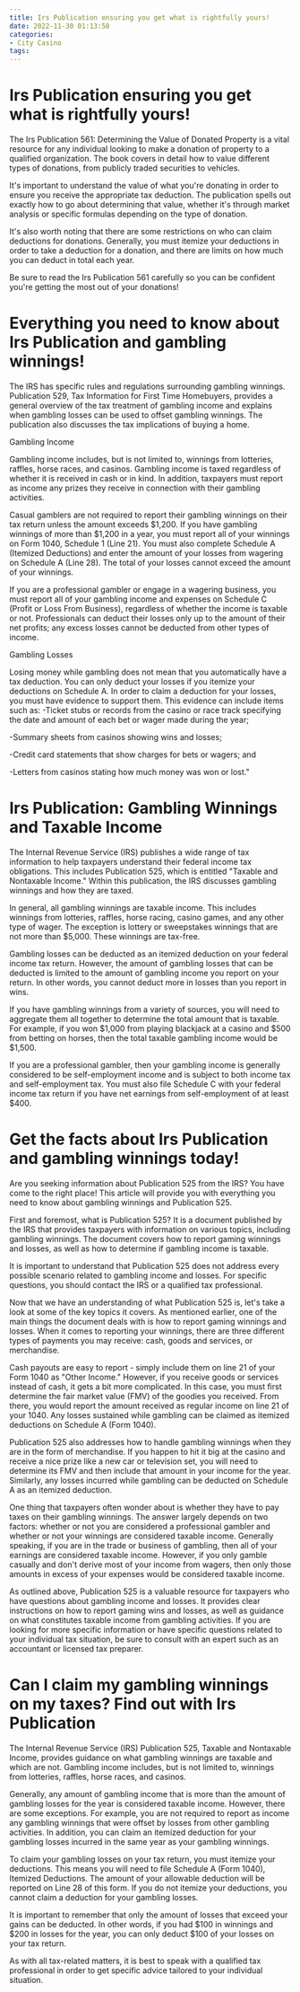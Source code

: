 ```yaml
---
title: Irs Publication ensuring you get what is rightfully yours!
date: 2022-11-30 01:13:58
categories:
- City Casino
tags:
---
```



#  Irs Publication ensuring you get what is rightfully yours!

The Irs Publication 561: Determining the Value of Donated Property is a vital resource for any individual looking to make a donation of property to a qualified organization. The book covers in detail how to value different types of donations, from publicly traded securities to vehicles.

It's important to understand the value of what you're donating in order to ensure you receive the appropriate tax deduction. The publication spells out exactly how to go about determining that value, whether it's through market analysis or specific formulas depending on the type of donation.

It's also worth noting that there are some restrictions on who can claim deductions for donations. Generally, you must itemize your deductions in order to take a deduction for a donation, and there are limits on how much you can deduct in total each year.

Be sure to read the Irs Publication 561 carefully so you can be confident you're getting the most out of your donations!

# Everything you need to know about Irs Publication and gambling winnings!

The IRS has specific rules and regulations surrounding gambling winnings. Publication 529, Tax Information for First Time Homebuyers, provides a general overview of the tax treatment of gambling income and explains when gambling losses can be used to offset gambling winnings. The publication also discusses the tax implications of buying a home.

Gambling Income

Gambling income includes, but is not limited to, winnings from lotteries, raffles, horse races, and casinos. Gambling income is taxed regardless of whether it is received in cash or in kind. In addition, taxpayers must report as income any prizes they receive in connection with their gambling activities.

Casual gamblers are not required to report their gambling winnings on their tax return unless the amount exceeds $1,200. If you have gambling winnings of more than $1,200 in a year, you must report all of your winnings on Form 1040, Schedule 1 (Line 21). You must also complete Schedule A (Itemized Deductions) and enter the amount of your losses from wagering on Schedule A (Line 28). The total of your losses cannot exceed the amount of your winnings.

If you are a professional gambler or engage in a wagering business, you must report all of your gambling income and expenses on Schedule C (Profit or Loss From Business), regardless of whether the income is taxable or not. Professionals can deduct their losses only up to the amount of their net profits; any excess losses cannot be deducted from other types of income.

Gambling Losses

Losing money while gambling does not mean that you automatically have a tax deduction. You can only deduct your losses if you itemize your deductions on Schedule A. In order to claim a deduction for your losses, you must have evidence to support them. This evidence can include items such as:
-Ticket stubs or records from the casino or race track specifying the date and amount of each bet or wager made during the year;

-Summary sheets from casinos showing wins and losses;

-Credit card statements that show charges for bets or wagers; and

-Letters from casinos stating how much money was won or lost."

#  Irs Publication: Gambling Winnings and Taxable Income

The Internal Revenue Service (IRS) publishes a wide range of tax information to help taxpayers understand their federal income tax obligations. This includes Publication 525, which is entitled "Taxable and Nontaxable Income." Within this publication, the IRS discusses gambling winnings and how they are taxed.

In general, all gambling winnings are taxable income. This includes winnings from lotteries, raffles, horse racing, casino games, and any other type of wager. The exception is lottery or sweepstakes winnings that are not more than $5,000. These winnings are tax-free.

Gambling losses can be deducted as an itemized deduction on your federal income tax return. However, the amount of gambling losses that can be deducted is limited to the amount of gambling income you report on your return. In other words, you cannot deduct more in losses than you report in wins.

If you have gambling winnings from a variety of sources, you will need to aggregate them all together to determine the total amount that is taxable. For example, if you won $1,000 from playing blackjack at a casino and $500 from betting on horses, then the total taxable gambling income would be $1,500.

If you are a professional gambler, then your gambling income is generally considered to be self-employment income and is subject to both income tax and self-employment tax. You must also file Schedule C with your federal income tax return if you have net earnings from self-employment of at least $400.

#  Get the facts about Irs Publication and gambling winnings today!

Are you seeking information about Publication 525 from the IRS? You have come to the right place! This article will provide you with everything you need to know about gambling winnings and Publication 525.

First and foremost, what is Publication 525? It is a document published by the IRS that provides taxpayers with information on various topics, including gambling winnings. The document covers how to report gaming winnings and losses, as well as how to determine if gambling income is taxable.

It is important to understand that Publication 525 does not address every possible scenario related to gambling income and losses. For specific questions, you should contact the IRS or a qualified tax professional.

Now that we have an understanding of what Publication 525 is, let's take a look at some of the key topics it covers. As mentioned earlier, one of the main things the document deals with is how to report gaming winnings and losses. When it comes to reporting your winnings, there are three different types of payments you may receive: cash, goods and services, or merchandise.

Cash payouts are easy to report - simply include them on line 21 of your Form 1040 as "Other Income." However, if you receive goods or services instead of cash, it gets a bit more complicated. In this case, you must first determine the fair market value (FMV) of the goodies you received. From there, you would report the amount received as regular income on line 21 of your 1040. Any losses sustained while gambling can be claimed as itemized deductions on Schedule A (Form 1040).

Publication 525 also addresses how to handle gambling winnings when they are in the form of merchandise. If you happen to hit it big at the casino and receive a nice prize like a new car or television set, you will need to determine its FMV and then include that amount in your income for the year. Similarly, any losses incurred while gambling can be deducted on Schedule A as an itemized deduction.

One thing that taxpayers often wonder about is whether they have to pay taxes on their gambling winnings. The answer largely depends on two factors: whether or not you are considered a professional gambler and whether or not your winnings are considered taxable income. Generally speaking, if you are in the trade or business of gambling, then all of your earnings are considered taxable income. However, if you only gamble casually and don't derive most of your income from wagers, then only those amounts in excess of your expenses would be considered taxable income.

As outlined above, Publication 525 is a valuable resource for taxpayers who have questions about gambling income and losses. It provides clear instructions on how to report gaming wins and losses, as well as guidance on what constitutes taxable income from gambling activities. If you are looking for more specific information or have specific questions related to your individual tax situation, be sure to consult with an expert such as an accountant or licensed tax preparer.

#  Can I claim my gambling winnings on my taxes? Find out with Irs Publication

The Internal Revenue Service (IRS) Publication 525, Taxable and Nontaxable Income, provides guidance on what gambling winnings are taxable and which are not. Gambling income includes, but is not limited to, winnings from lotteries, raffles, horse races, and casinos.

Generally, any amount of gambling income that is more than the amount of gambling losses for the year is considered taxable income. However, there are some exceptions. For example, you are not required to report as income any gambling winnings that were offset by losses from other gambling activities. In addition, you can claim an itemized deduction for your gambling losses incurred in the same year as your gambling winnings.

To claim your gambling losses on your tax return, you must itemize your deductions. This means you will need to file Schedule A (Form 1040), Itemized Deductions. The amount of your allowable deduction will be reported on Line 28 of this form. If you do not itemize your deductions, you cannot claim a deduction for your gambling losses.

It is important to remember that only the amount of losses that exceed your gains can be deducted. In other words, if you had $100 in winnings and $200 in losses for the year, you can only deduct $100 of your losses on your tax return.

As with all tax-related matters, it is best to speak with a qualified tax professional in order to get specific advice tailored to your individual situation.